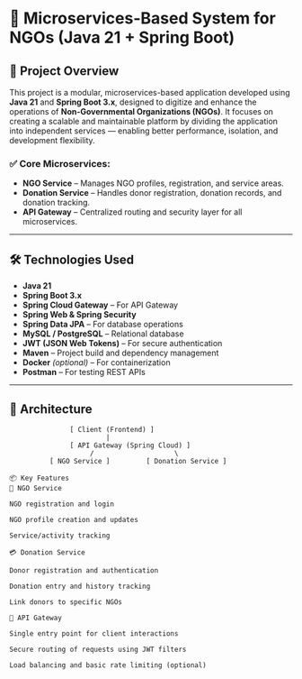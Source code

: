 # 🏢 Microservices-Based System for NGOs (Java 21 + Spring Boot)

## 📘 Project Overview

This project is a modular, microservices-based application developed using **Java 21** and **Spring Boot 3.x**, designed to digitize and enhance the operations of **Non-Governmental Organizations (NGOs)**. It focuses on creating a scalable and maintainable platform by dividing the application into independent services — enabling better performance, isolation, and development flexibility.

### ✅ Core Microservices:
- **NGO Service** – Manages NGO profiles, registration, and service areas.
- **Donation Service** – Handles donor registration, donation records, and donation tracking.
- **API Gateway** – Centralized routing and security layer for all microservices.

---

## 🛠️ Technologies Used

- **Java 21**
- **Spring Boot 3.x**
- **Spring Cloud Gateway** – For API Gateway
- **Spring Web & Spring Security**
- **Spring Data JPA** – For database operations
- **MySQL / PostgreSQL** – Relational database
- **JWT (JSON Web Tokens)** – For secure authentication
- **Maven** – Project build and dependency management
- **Docker** *(optional)* – For containerization
- **Postman** – For testing REST APIs

---

## 🧱 Architecture

```text
               [ Client (Frontend) ]
                        |
               [ API Gateway (Spring Cloud) ]
                    /                    \
          [ NGO Service ]         [ Donation Service ]

📦 Key Features
🏢 NGO Service

NGO registration and login

NGO profile creation and updates

Service/activity tracking

💳 Donation Service

Donor registration and authentication

Donation entry and history tracking

Link donors to specific NGOs

🚪 API Gateway

Single entry point for client interactions

Secure routing of requests using JWT filters

Load balancing and basic rate limiting (optional)
